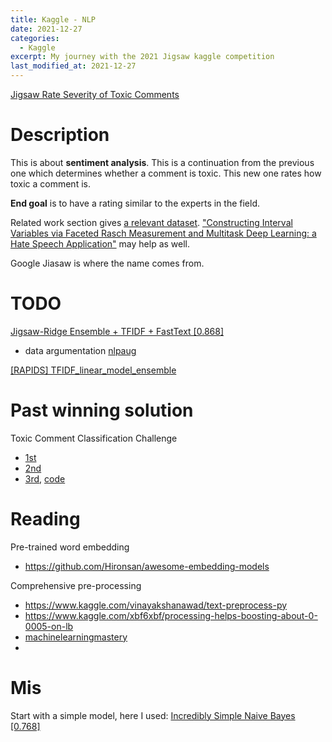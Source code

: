 ```yaml
---
title: Kaggle - NLP 
date: 2021-12-27
categories:
  - Kaggle
excerpt: My journey with the 2021 Jigsaw kaggle competition
last_modified_at: 2021-12-27
---
```


[Jigsaw Rate Severity of Toxic Comments](https://www.kaggle.com/c/jigsaw-toxic-severity-rating/overview)

# Description

This is about **sentiment analysis**. This is a continuation from the previous one which determines whether a comment is toxic. This new one rates how toxic a comment is.

**End goal** is to have a rating similar to the experts in the field.

Related work section gives [a relevant dataset](https://aclanthology.org/2021.acl-long.210/). ["Constructing Interval Variables via Faceted Rasch Measurement and Multitask Deep Learning: a Hate Speech Application"](https://arxiv.org/pdf/2009.10277.pdf) may help as well.

Google Jiasaw is where the name comes from.

# TODO

[Jigsaw-Ridge Ensemble + TFIDF + FastText [0.868]](https://www.kaggle.com/nkitgupta/jigsaw-ridge-ensemble-tfidf-fasttext-0-868/notebook)
- data argumentation [nlpaug](https://nlpaug.readthedocs.io/en/latest/augmenter/word/random.html)


[[RAPIDS] TFIDF_linear_model_ensemble](https://www.kaggle.com/tenffe/rapids-tfidf-linear-model-ensemble/notebook)

# Past winning solution

Toxic Comment Classification Challenge
- [1st](https://www.kaggle.com/c/jigsaw-toxic-comment-classification-challenge/discussion/52557)
- [2nd](https://www.kaggle.com/c/jigsaw-toxic-comment-classification-challenge/discussion/52612)
- [3rd](https://www.kaggle.com/c/jigsaw-toxic-comment-classification-challenge/discussion/52644), [code](https://www.kaggle.com/larryfreeman/toxic-comments-code-for-alexander-s-9872-model)

# Reading 

Pre-trained word embedding
- https://github.com/Hironsan/awesome-embedding-models

Comprehensive pre-processing
- https://www.kaggle.com/vinayakshanawad/text-preprocess-py
- https://www.kaggle.com/xbf6xbf/processing-helps-boosting-about-0-0005-on-lb
- [machinelearningmastery](https://machinelearningmastery.com/clean-text-machine-learning-python/)
- 
# Mis

Start with a simple model, here I used: [Incredibly Simple Naive Bayes [0.768]](https://www.kaggle.com/julian3833/jigsaw-incredibly-simple-naive-bayes-0-768)